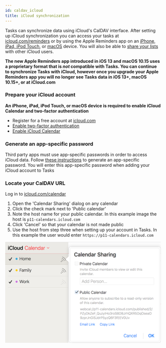 ```yaml
---
id: caldav_icloud
title: iCloud synchronization
---
```



Tasks can synchronize data using iCloud's CalDAV interface. After setting up
iCloud synchronization you can access your tasks at
[icloud.com/reminders](https://www.icloud.com/reminders) or by using the Apple
Reminders app on an [iPhone, iPad, iPod
Touch](https://support.apple.com/en-us/HT205890), or
[macOS](https://support.apple.com/guide/reminders/welcome/mac) device. You will
also be able to [share your lists](https://support.apple.com/kb/PH12516) with
other iCloud users.

**The new Apple Reminders app introduced in iOS 13 and macOS 10.15 uses a
proprietary format that is _not_ compatible with Tasks. You can continue to
synchronize Tasks with iCloud, however once you upgrade your Apple Reminders
app you will no longer see Tasks data in iOS 13+, macOS 10.15+, or at
iCloud.com**

### Prepare your iCloud account

**An iPhone, iPad, iPod Touch, or macOS device is required to enable iCloud
Calendar and two-factor authentication**

* Register for a free account at [icloud.com](https://www.icloud.com)
* [Enable two-factor authentication](https://support.apple.com/en-us/HT204915)
* [Enable iCloud Calendar](https://support.apple.com/en-us/HT208681)

### Generate an app-specific password

Third party apps must use app-specific passwords in order to access iCloud
data. Follow [these instructions](https://support.apple.com/en-us/HT204397) to
generate an app-specific password. You will enter this app-specific password
when adding your iCloud account to Tasks

### Locate your CalDAV URL

Log in to [icloud.com/calendar](https://www.icloud.com/calendar)

1. Open the 'Calendar Sharing' dialog on any calendar
2. Click the check mark next to 'Public calendar'
3. Note the host name for your public calendar. In this example image the host
   is ```p11-calendars.icloud.com``` 
4. Click 'Cancel' so that your calendar is not made public
5. Use the host from step three when setting up your account in Tasks. In this
   example the user would enter ```https://p11-calendars.icloud.com```

![iCloud setup](assets/icloud_setup.png)
